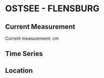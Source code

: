 # OSTSEE - FLENSBURG

## Current Measurement

Current measurement: <Value topic="rivers/pegel-online/OSTSEE/FLENSBURG/measurementValue"/> cm

## Time Series

<TimeSeries topic="rivers/pegel-online/OSTSEE/FLENSBURG/measurementValue" period="week" />

## Location

<WorldMap>
  <Marker lat="54.795056780405034" lon="9.43301766621292" labelTopic="rivers/pegel-online/OSTSEE/FLENSBURG" />
</WorldMap>
